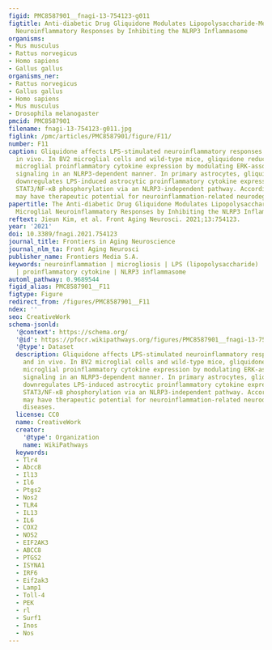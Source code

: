 ```yaml
---
figid: PMC8587901__fnagi-13-754123-g011
figtitle: Anti-diabetic Drug Gliquidone Modulates Lipopolysaccharide-Mediated Microglial
  Neuroinflammatory Responses by Inhibiting the NLRP3 Inflammasome
organisms:
- Mus musculus
- Rattus norvegicus
- Homo sapiens
- Gallus gallus
organisms_ner:
- Rattus norvegicus
- Gallus gallus
- Homo sapiens
- Mus musculus
- Drosophila melanogaster
pmcid: PMC8587901
filename: fnagi-13-754123-g011.jpg
figlink: /pmc/articles/PMC8587901/figure/F11/
number: F11
caption: Gliquidone affects LPS-stimulated neuroinflammatory responses in vitro and
  in vivo. In BV2 microglial cells and wild-type mice, gliquidone reduces LPS-stimulated
  microglial proinflammatory cytokine expression by modulating ERK-associated STAT3/NF-κB
  signaling in an NLRP3-dependent manner. In primary astrocytes, gliquidone selectively
  downregulates LPS-induced astrocytic proinflammatory cytokine expression by decreasing
  STAT3/NF-κB phosphorylation via an NLRP3-independent pathway. Accordingly, gliquidone
  may have therapeutic potential for neuroinflammation-related neurodegenerative diseases.
papertitle: The Anti-diabetic Drug Gliquidone Modulates Lipopolysaccharide-Mediated
  Microglial Neuroinflammatory Responses by Inhibiting the NLRP3 Inflammasome.
reftext: Jieun Kim, et al. Front Aging Neurosci. 2021;13:754123.
year: '2021'
doi: 10.3389/fnagi.2021.754123
journal_title: Frontiers in Aging Neuroscience
journal_nlm_ta: Front Aging Neurosci
publisher_name: Frontiers Media S.A.
keywords: neuroinflammation | microgliosis | LPS (lipopolysaccharide) | gliquidone
  | proinflammatory cytokine | NLRP3 inflammasome
automl_pathway: 0.9689544
figid_alias: PMC8587901__F11
figtype: Figure
redirect_from: /figures/PMC8587901__F11
ndex: ''
seo: CreativeWork
schema-jsonld:
  '@context': https://schema.org/
  '@id': https://pfocr.wikipathways.org/figures/PMC8587901__fnagi-13-754123-g011.html
  '@type': Dataset
  description: Gliquidone affects LPS-stimulated neuroinflammatory responses in vitro
    and in vivo. In BV2 microglial cells and wild-type mice, gliquidone reduces LPS-stimulated
    microglial proinflammatory cytokine expression by modulating ERK-associated STAT3/NF-κB
    signaling in an NLRP3-dependent manner. In primary astrocytes, gliquidone selectively
    downregulates LPS-induced astrocytic proinflammatory cytokine expression by decreasing
    STAT3/NF-κB phosphorylation via an NLRP3-independent pathway. Accordingly, gliquidone
    may have therapeutic potential for neuroinflammation-related neurodegenerative
    diseases.
  license: CC0
  name: CreativeWork
  creator:
    '@type': Organization
    name: WikiPathways
  keywords:
  - Tlr4
  - Abcc8
  - Il13
  - Il6
  - Ptgs2
  - Nos2
  - TLR4
  - IL13
  - IL6
  - COX2
  - NOS2
  - EIF2AK3
  - ABCC8
  - PTGS2
  - ISYNA1
  - IRF6
  - Eif2ak3
  - Lamp1
  - Toll-4
  - PEK
  - rl
  - Surf1
  - Inos
  - Nos
---
```

